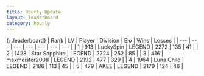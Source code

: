 ```yaml
---
title: Hourly Update
layout: leaderboard
category: hourly
---
```


{: .leaderboard}
| Rank | LV | Player | Division | Elo | Wins | Losses |
| --- | --- | --- | --- | --- | --- | --- |
| <span data-change="0">1</span> | 913 | <span title="ID: 498412">LuckySpin</span> | LEGEND | <span data-change="0">2272</span> | <span data-change="0">135</span> | <span data-change="0">41</span> |
| <span data-change="0">2</span> | 1428 | <span title="ID: 315148">Star Sapphire</span> | LEGEND | <span data-change="0">2224</span> | <span data-change="0">252</span> | <span data-change="0">85</span> |
| <span data-change="0">3</span> | 416 | <span title="ID: 410122">maxmeister2008</span> | LEGEND | <span data-change="0">2192</span> | <span data-change="0">477</span> | <span data-change="0">329</span> |
| <span data-change="0">4</span> | 1964 | <span title="ID: 164871">Luna Child</span> | LEGEND | <span data-change="0">2186</span> | <span data-change="0">113</span> | <span data-change="0">45</span> |
| <span data-change="0">5</span> | 479 | <span title="ID: 455100">AKEE</span> | LEGEND | <span data-change="0">2179</span> | <span data-change="0">124</span> | <span data-change="0">46</span> |